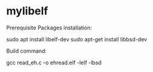# mylibelf

Prerequisite Packages installation:

sudo apt install libelf-dev
sudo apt-get install libbsd-dev


Build command:

gcc read_eh.c -o ehread.elf -lelf -lbsd
